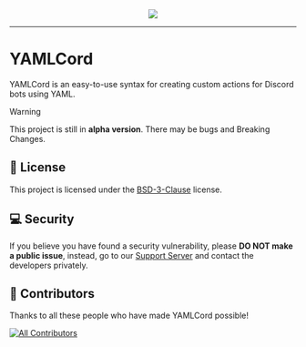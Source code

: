 <!-- markdownlint-disable -->
<div align="center">
  <picture>
    <source srcset="https://yamlcord.pages.dev/banners/Dark.png" media="(prefers-color-scheme: dark)">
    <img src="https://yamlcord.pages.dev/banners/Light.png">
  </picture>
</div>
<!-- markdownlint-restore -->

---

# YAMLCord

YAMLCord is an easy-to-use syntax for creating custom actions for Discord bots using YAML.

> [!WARNING]
> This project is still in **alpha version**. There may be bugs and Breaking Changes.

## 📄 License

This project is licensed under the [BSD-3-Clause][BSD3ClauseURL] license.

## 💻 Security

If you believe you have found a security vulnerability, please **DO NOT make a public issue**, instead, go to our [Support Server][SupportServerURL] and contact the developers privately.

## 💖 Contributors

Thanks to all these people who have made YAMLCord possible!

[![All Contributors][ContributorsImageURL]][ContributorsURL]

[BSD3ClauseURL]: https://opensource.org/license/bsd-3-clause/
[ContributorsImageURL]: https://contrib.rocks/image?repo=FancyStudioTeam/YAMLCord&max=500&columns=20
[ContributorsURL]: https://github.com/FancyStudioTeam/YAMLCord/graphs/contributors
[SupportServerURL]: https://discord.gg/yWjeDA6ewJ
